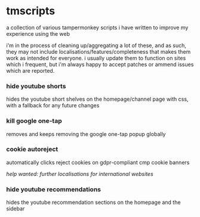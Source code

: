 # tmscripts
a collection of various tampermonkey scripts i have written to improve my
experience using the web

i'm in the process of cleaning up/aggregating a lot of these, and as such, they
may not include localisations/features/completeness that makes them work
as intended for everyone. i usually update them to function on sites which i
frequent, but i'm always happy to accept patches or ammend issues which are
reported.

### hide youtube shorts
hides the youtube short shelves on the homepage/channel page with css, with
a fallback for any future changes

### kill google one-tap
removes and keeps removing the google one-tap popup globally

### cookie autoreject
automatically clicks reject cookies on gdpr-compliant cmp cookie banners

*help wanted: further localisations for international websites*

### hide youtube recommendations
hides the youtube recommendation sections on the homepage and the sidebar
